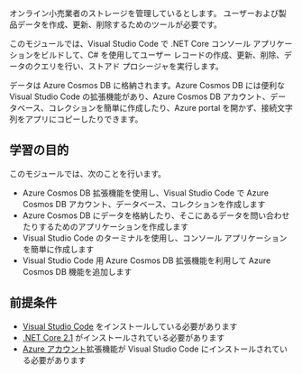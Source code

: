 オンライン小売業者のストレージを管理しているとします。 ユーザーおよび製品データを作成、更新、削除するためのツールが必要です。

このモジュールでは、Visual Studio Code で .NET Core コンソール アプリケーションをビルドして、C# を使用してユーザー レコードの作成、更新、削除、データのクエリを行い、ストアド プロシージャを実行します。

データは Azure Cosmos DB に格納されます。Azure Cosmos DB には便利な Visual Studio Code の拡張機能があり、Azure Cosmos DB アカウント、データベース、コレクションを簡単に作成したり、Azure portal を開かず、接続文字列をアプリにコピーしたりできます。

## <a name="learning-objectives"></a>学習の目的

このモジュールでは、次のことを行います。  

- Azure Cosmos DB 拡張機能を使用し、Visual Studio Code で Azure Cosmos DB アカウント、データベース、コレクションを作成します
- Azure Cosmos DB にデータを格納したり、そこにあるデータを問い合わせたりするためのアプリケーションを作成します
- Visual Studio Code のターミナルを使用し、コンソール アプリケーションを簡単に作成します
- Visual Studio Code 用 Azure Cosmos DB 拡張機能を利用して Azure Cosmos DB 機能を追加します

## <a name="prerequisites"></a>前提条件

- [Visual Studio Code](https://code.visualstudio.com/) をインストールしている必要があります
- [.NET Core 2.1](https://www.microsoft.com/net/download) がインストールされている必要があります
- [Azure アカウント](https://marketplace.visualstudio.com/items?itemName=ms-vscode.azure-account)拡張機能が Visual Studio Code にインストールされている必要があります
